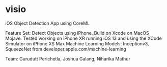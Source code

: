 # visio

iOS Object Detection App using CoreML

Feature Set: Detect Objects using iPhone.
Build on Xcode on MacOS Mojave. Tested working on iPhone XR running iOS 13 and using the XCode Simulator on iPhone XS Max
Machine Learning Models: Inceptionv3, SqueezeNet from developer.apple.com/machine-learning

Team: Gurudutt Perichetla, Joshua Galang, Niharika Mathur
